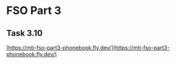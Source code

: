 # FSO Part 3

## Task 3.10

[https://mti-fso-part3-phonebook.fly.dev/](https://mti-fso-part3-phonebook.fly.dev/)